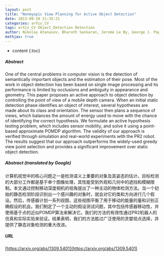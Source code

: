 ```yaml
---
layout: post
title: "Nonmyopic View Planning for Active Object Detection"
date: 2013-09-20 21:35:21
categories: arXiv_CV
tags: arXiv_CV Object_Detection Detection
author: Nikolay Atanasov, Bharath Sankaran, Jerome Le Ny, George J. Pappas, Kostas Daniilidis
mathjax: true
---
```


* content
{:toc}

##### Abstract
One of the central problems in computer vision is the detection of semantically important objects and the estimation of their pose. Most of the work in object detection has been based on single image processing and its performance is limited by occlusions and ambiguity in appearance and geometry. This paper proposes an active approach to object detection by controlling the point of view of a mobile depth camera. When an initial static detection phase identifies an object of interest, several hypotheses are made about its class and orientation. The sensor then plans a sequence of views, which balances the amount of energy used to move with the chance of identifying the correct hypothesis. We formulate an active hypothesis testing problem, which includes sensor mobility, and solve it using a point-based approximate POMDP algorithm. The validity of our approach is verified through simulation and real-world experiments with the PR2 robot. The results suggest that our approach outperforms the widely-used greedy view point selection and provides a significant improvement over static object detection.

##### Abstract (translated by Google)
计算机视觉中的核心问题之一是检测语义上重要的对象及其姿态的估计。目标检测的大部分工作都是基于单个图像处理，其性能受到外观和几何中的遮挡和模糊限制。本文通过控制移动深度相机的视角提出了一种主动的物体检测方法。当一个初始的静态检测阶段识别出一个感兴趣的对象时，就会对它的类和方向进行几个假设。然后，传感器计划一系列视图，这些视图平衡了用于移动的能量的量和识别正确假设的机会。我们制定了一个主动的假设测试问题，其中包括传感器移动性，并使用基于点的近似POMDP算法来解决它。我们的方法的有效性通过PR2机器人的仿真和实际实验来验证。结果表明，我们的方法胜过广泛使用的贪婪视点选择，并提供了静态对象检测的重大改进。

##### URL
[https://arxiv.org/abs/1309.5401](https://arxiv.org/abs/1309.5401)

